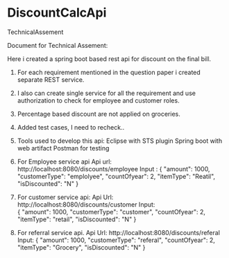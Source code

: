 # DiscountCalcApi
TechnicalAssement

Document for Technical Assement:

Here i created a spring boot based rest  api for discount on the final bill. 
1. For each requirement mentioned in the question paper i created separate REST service. 
2. I also can create single service for all the requirement and use authorization to check for employee and customer roles. 
3. Percentage based discount are not applied on groceries. 
4. Added test cases, I need to recheck..    
5. Tools used to develop this api: 
	Eclipse with STS plugin
	Spring boot with web artifact
	Postman for testing



1. For Employee service api 
Api url: http://localhost:8080/discounts/employee
Input : 
{     "amount": 1000,     "customerType": "emplolyee",     "countOfyear": 2,     "itemType": "Reatil",     "isDiscounted": "N" }    


2. For customer service api: 
Api Url: http://localhost:8080/discounts/customer 
Input:  
{     "amount": 1000,     "customerType": "customer",     "countOfyear": 2,     "itemType": "retail",     "isDiscounted": "N" }  
      

3. For referral service api. 
Api Url: http://localhost:8080/discounts/referal
Input: 
{     "amount": 1000,     "customerType": "referal",     "countOfyear": 2,     "itemType": "Grocery",     "isDiscounted": "N" }  
